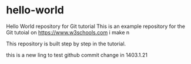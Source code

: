 # hello-world
Hello World repository for Git tutorial
This is an example repository for the Git tutoial on https://www.w3schools.com
i make n

This repository is built step by step in the tutorial.

this is a new ling to test github commit change in 1403.1.21

